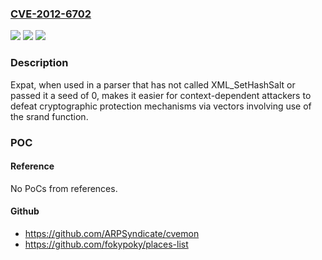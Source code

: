 ### [CVE-2012-6702](https://cve.mitre.org/cgi-bin/cvename.cgi?name=CVE-2012-6702)
![](https://img.shields.io/static/v1?label=Product&message=n%2Fa&color=blue)
![](https://img.shields.io/static/v1?label=Version&message=n%2Fa&color=blue)
![](https://img.shields.io/static/v1?label=Vulnerability&message=n%2Fa&color=brighgreen)

### Description

Expat, when used in a parser that has not called XML_SetHashSalt or passed it a seed of 0, makes it easier for context-dependent attackers to defeat cryptographic protection mechanisms via vectors involving use of the srand function.

### POC

#### Reference
No PoCs from references.

#### Github
- https://github.com/ARPSyndicate/cvemon
- https://github.com/fokypoky/places-list

